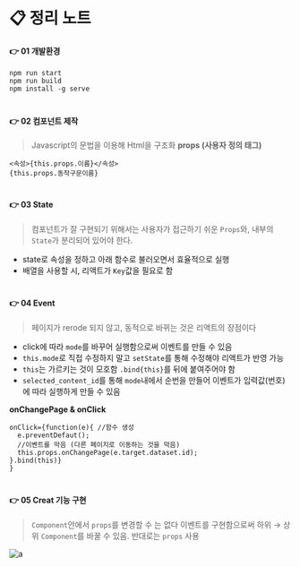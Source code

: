 📋 정리 노트
====



#### 👉 01 개발환경
```
npm run start
npm run build
npm install -g serve
```
#
#### 👉 02 컴포넌트 제작
  > Javascript의 문법을 이용해 Html을 구조화
**props (사용자 정의 태그)**
  ```
  <속성>{this.props.이름}</속성>
  {this.props.동작구문이름}
  ```


#
#### 👉 03 State
  > 컴포넌트가 잘 구현되기 위해서는 사용자가 접근하기 쉬운 ``Props``와, 내부의 ``State``가 분리되어 있어야 한다.
* state로 속성을 정하고 아래 함수로 불러오면서 효율적으로 실행
* 배열을 사용할 시, 리액트가 ``Key``값을 필요로 함  


#
#### 👉 04 Event
  > 페이지가 rerode 되지 않고, 동적으로 바뀌는 것은 리액트의 장점이다
* click에 따라 ``mode``를 바꾸어 실행함으로써 이벤트를 만들 수 있음
* ``this.mode``로 직접 수정하지 말고 ``setState``를 통해 수정해야 리액트가 반영 가능
* ``this``는 가르키는 것이 모호함 ``.bind{this}``를 뒤에 붙여주어야 함
* ``selected_content_id``를 통해 ``mode``내에서 순번을 만들어 이벤트가 입력값(번호)에 따라 실행하게 만들 수 있음

**onChangePage & onClick**

```react
onClick={function(e){ //함수 생성
  e.preventDefaut();
  //이벤트를 막음 (다른 페이지로 이동하는 것을 막음)
  this.props.onChangePage(e.target.dataset.id);
}.bind(this)}
}
```

#
#### 👉 05 Creat 기능 구현
  >``Component``안에서 ``props``를 변경할 수 는 없다
  >이벤트를 구현함으로써 하위 → 상위 ``Component``를 바꿀 수 있음. 반대로는 ``props`` 사용



![a](https://img1.daumcdn.net/thumb/R800x0/?scode=mtistory2&fname=https%3A%2F%2Fblog.kakaocdn.net%2Fdn%2Fb7Ing6%2FbtqDrkNbvBs%2FMi1pUyMUSRYYLmE6zvjAG0%2Fimg.png)